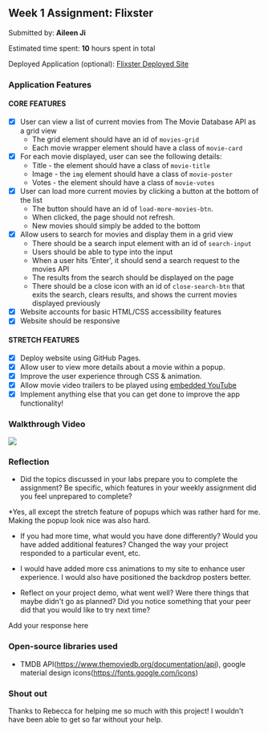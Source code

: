 
## Week 1 Assignment: Flixster

Submitted by: **Aileen Ji**

Estimated time spent: **10** hours spent in total

Deployed Application (optional): [Flixster Deployed Site](https://aileen-ji.github.io/flixster_starter/)

### Application Features

#### CORE FEATURES

- [x] User can view a list of current movies from The Movie Database API as a grid view
  - The grid element should have an id of `movies-grid`
  - Each movie wrapper element should have a class of `movie-card`
- [x] For each movie displayed, user can see the following details:
  - Title - the element should have a class of `movie-title`
  - Image - the `img` element should have a class of `movie-poster`
  - Votes - the element should have a class of `movie-votes`
- [x] User can load more current movies by clicking a button at the bottom of the list
  - The button should have an id of `load-more-movies-btn`.
  - When clicked, the page should not refresh.
  - New movies should simply be added to the bottom
- [x] Allow users to search for movies and display them in a grid view
  - There should be a search input element with an id of `search-input`
  - Users should be able to type into the input
  - When a user hits 'Enter', it should send a search request to the movies API
  - The results from the search should be displayed on the page
  - There should be a close icon with an id of `close-search-btn` that exits the search, clears results, and shows the current movies displayed previously
- [x] Website accounts for basic HTML/CSS accessibility features
- [x] Website should be responsive

#### STRETCH FEATURES

- [x] Deploy website using GitHub Pages. 
- [x] Allow user to view more details about a movie within a popup.
- [x] Improve the user experience through CSS & animation.
- [x] Allow movie video trailers to be played using [embedded YouTube](https://support.google.com/youtube/answer/171780?hl=en)
- [x] Implement anything else that you can get done to improve the app functionality!

### Walkthrough Video

![](https://github.com/aileen-ji/flixster_starter/blob/main/images/walkthrough_new.gif)

### Reflection

* Did the topics discussed in your labs prepare you to complete the assignment? Be specific, which features in your weekly assignment did you feel unprepared to complete?

*Yes, all except the stretch feature of popups which was rather hard for me. Making the popup look nice was also hard.

* If you had more time, what would you have done differently? Would you have added additional features? Changed the way your project responded to a particular event, etc.
  
* I would have added more css animations to my site to enhance user experience. I would also have positioned the backdrop posters better.

* Reflect on your project demo, what went well? Were there things that maybe didn't go as planned? Did you notice something that your peer did that you would like to try next time?

Add your response here

### Open-source libraries used

- TMDB API(https://www.themoviedb.org/documentation/api), google material design icons(https://fonts.google.com/icons)

### Shout out

Thanks to Rebecca for helping me so much with this project! I wouldn't have been able to get so far without your help.
